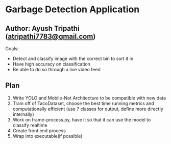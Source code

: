 # Garbage Detection Application
## Author: Ayush Tripathi (atripathi7783@gmail.com)


Goals:
- Detect and classify image with the correct bin to sort it in
- Have high accuracy on classification
- Be able to do so through a live video feed



## Plan
1. Write YOLO and Mobile-Net Architecture to be compatible with new data
2. Train off of TacoDataset, choose the best time running metrics and computationally efficient (use 7 classes for output, define more directly internally)
3. Work on frame-process.py, have it so that it can use the model to classify realtime
4. Create front end process 
5. Wrap into executable(if possible)